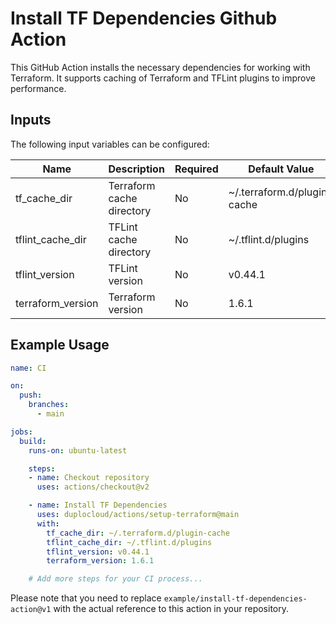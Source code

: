 # Install TF Dependencies Github Action

This GitHub Action installs the necessary dependencies for working with Terraform. It supports caching of Terraform and TFLint plugins to improve performance.

## Inputs

The following input variables can be configured:

| Name               | Description                       | Required | Default Value         |
|--------------------|-----------------------------------|----------|-----------------------|
| tf_cache_dir       | Terraform cache directory          | No       | ~/.terraform.d/plugin-cache |
| tflint_cache_dir   | TFLint cache directory             | No       | ~/.tflint.d/plugins  |
| tflint_version     | TFLint version                     | No       | v0.44.1              |
| terraform_version  | Terraform version                  | No       | 1.6.1                 |

## Example Usage

```yaml
name: CI

on:
  push:
    branches:
      - main

jobs:
  build:
    runs-on: ubuntu-latest

    steps:
    - name: Checkout repository
      uses: actions/checkout@v2

    - name: Install TF Dependencies
      uses: duplocloud/actions/setup-terraform@main
      with:
        tf_cache_dir: ~/.terraform.d/plugin-cache
        tflint_cache_dir: ~/.tflint.d/plugins
        tflint_version: v0.44.1
        terraform_version: 1.6.1

    # Add more steps for your CI process...
```

Please note that you need to replace `example/install-tf-dependencies-action@v1` with the actual reference to this action in your repository.